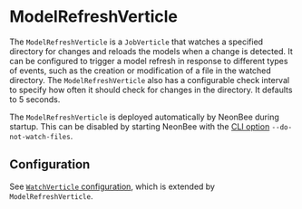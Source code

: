 # ModelRefreshVerticle

The `ModelRefreshVerticle` is a `JobVerticle` that watches a specified directory for changes and reloads the
models when a change is detected. It can be configured to trigger a model refresh in response to different types of
events, such as the creation or modification of a file in the watched directory. The `ModelRefreshVerticle` also has a
configurable check interval to specify how often it should check for changes in the directory. It defaults to 5 seconds.

The `ModelRefreshVerticle` is deployed automatically by NeonBee during startup. This can be disabled by starting NeonBee
with the [CLI option](../neonbee.md#neonbee-options) `--do-not-watch-files`.

## Configuration

See [`WatchVerticle` configuration](WatchVerticle.md#configuration), which is extended by `ModelRefreshVerticle`.
